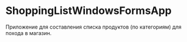 # ShoppingListWindowsFormsApp
Приложение для составления списка продуктов (по категориям) для похода в магазин.
